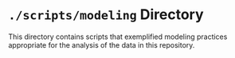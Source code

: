 `./scripts/modeling` Directory
=========

This directory contains scripts that exemplified modeling practices appropriate for the analysis of the data in this repository.
